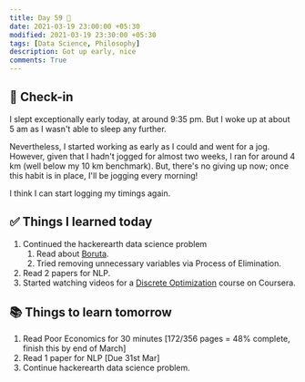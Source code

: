 ```yaml
---
title: Day 59 🍟
date: 2021-03-19 23:00:00 +05:30
modified: 2021-03-19 23:30:00 +05:30
tags: [Data Science, Philosophy]
description: Got up early, nice
comments: True
---
```


## 📩 Check-in

I slept exceptionally early today, at around 9:35 pm. But I woke up at about 5 am as I wasn't able to sleep any further.

Nevertheless, I started working as early as I could and went for a jog. However, given that I hadn't jogged for almost two weeks, I ran for around 4 km (well below my 10 km benchmark). But, there's no giving up now; once this habit is in place, I'll be jogging every morning!

I think I can start logging my timings again.

## ✅ Things I learned today

1. Continued the hackerearth data science problem
   1. Read about <a href="https://towardsdatascience.com/boruta-explained-the-way-i-wish-someone-explained-it-to-me-4489d70e154a" rel="noopener" target="_blank">Boruta</a>.
   2. Tried removing unnecessary variables via Process of Elimination.
2. Read 2 papers for NLP.
3. Started watching videos for a <a href="https://www.coursera.org/learn/discrete-optimization/" rel="noopener" target="_blank">Discrete Optimization</a> course on Coursera.

## 📚 Things to learn tomorrow

1. Read Poor Economics for 30 minutes [172/356 pages = 48% complete, finish this by end of March]
2. Read 1 paper for NLP [Due 31st Mar]
3. Continue hackerearth data science problem.
